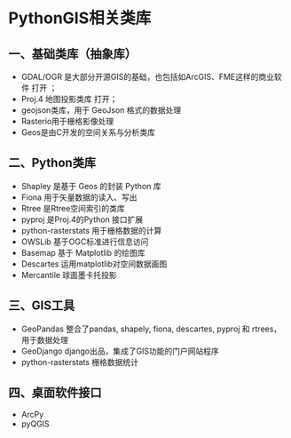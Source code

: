 # PythonGIS相关类库

## 一、基础类库（抽象库）

- GDAL/OGR 是大部分开源GIS的基础，也包括如ArcGIS、FME这样的商业软件 打开 ；
- Proj.4 地图投影类库 打开；
- geojson类库，用于 GeoJson 格式的数据处理
- Rasterio用于栅格影像处理
- Geos是由C开发的空间关系与分析类库

## 二、Python类库

- Shapley 是基于 Geos 的封装 Python 库
- Fiona 用于矢量数据的读入、写出
- Rtree 是Rtree空间索引的类库
- pyproj 是Proj.4的Python 接口扩展
- python-rasterstats 用于栅格数据的计算
- OWSLib 基于OGC标准进行信息访问
- Basemap 基于 Matplotlib 的绘图库
- Descartes 运用matplotlib对空间数据画图
- Mercantile 球面墨卡托投影

## 三、GIS工具

- GeoPandas 整合了pandas, shapely, fiona, descartes, pyproj 和 rtrees，用于数据处理
- GeoDjango django出品，集成了GIS功能的门户网站程序
- python-rasterstats 栅格数据统计

## 四、桌面软件接口

- ArcPy
- pyQGIS